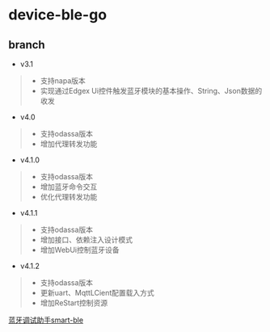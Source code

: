# device-ble-go
## branch
- v3.1
> - 支持napa版本
> - 实现通过Edgex Ui控件触发蓝牙模块的基本操作、String、Json数据的收发

- v4.0
> - 支持odassa版本
> - 增加代理转发功能

- v4.1.0
> - 支持odassa版本
> - 增加蓝牙命令交互
> - 优化代理转发功能

- v4.1.1
> - 支持odassa版本
> - 增加接口、依赖注入设计模式
> - 增加WebUi控制蓝牙设备

- v4.1.2
> - 支持odassa版本
> - 更新uart、MqttLCient配置载入方式
> - 增加ReStart控制资源

[蓝牙调试助手smart-ble](https://github.com/LuoYaoSheng/smart-ble.git)
